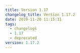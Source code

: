 ```yaml
---
title: Version 1.17
changelog_title: Version 1.17.2
date: 2019-11-20 11:15:31
tags:
  - changelogs
  - 1.17
  - deprecated
version: 1.17.2
---
```


<script src="https://gist.github.com/spinnaker-release/d020714e9190763f27e35701e14c6bc1.js?file=1.17.2.md"></script>
<script src="https://gist.github.com/spinnaker-release/d020714e9190763f27e35701e14c6bc1.js?file=1.17.1.md"></script>
<script src="https://gist.github.com/spinnaker-release/d020714e9190763f27e35701e14c6bc1.js?file=1.17.0.md"></script>
